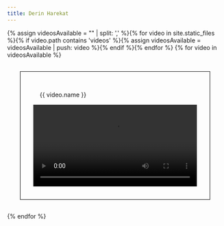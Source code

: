 ```yaml
---
title: Derin Harekat
---
```


<style>
	.vidContainer {
		max-width: 480px;
		display: flex;
		flex-direction: column;
		margin: 30px;
		padding: 30px;
		border: 1px solid black;
	}
	
	.vidContainer > * {
		flex: 1 0 auto;
	}
	
	.vidContainer .vidName {
		padding: 15px;
	}
	
	.vidContainer video {
		max-width: 480px;
		max-height: 320px;
	}
</style>

{% assign videosAvailable = "" | split: ',' %}{% for video in site.static_files %}{% if video.path contains 'videos' %}{% assign videosAvailable = videosAvailable | push: video %}{% endif %}{% endfor %}
{% for video in videosAvailable %}
<div class="vidContainer">
<span class="vidName">{{ video.name }}</span>
<video controls>
<source src="{{ video.path }}" type="video/mp4">
</video>
</div>
{% endfor %}
